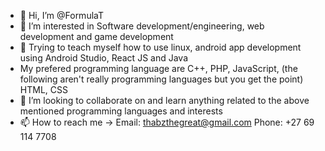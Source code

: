 - 👋 Hi, I’m @FormulaT
- 👀 I’m interested in Software development/engineering, web development and game development
- 🌱 Trying to teach myself how to use linux, android app development using Android Studio, React JS and Java
- My prefered programming language are C++, PHP, JavaScript, (the following aren't really programming languages but you get the point) HTML, CSS
- 💞️ I’m looking to collaborate on and learn anything related to the above mentioned programming languages and interests
- 📫 How to reach me -> Email: thabzthegreat@gmail.com Phone: +27 69 114 7708 
